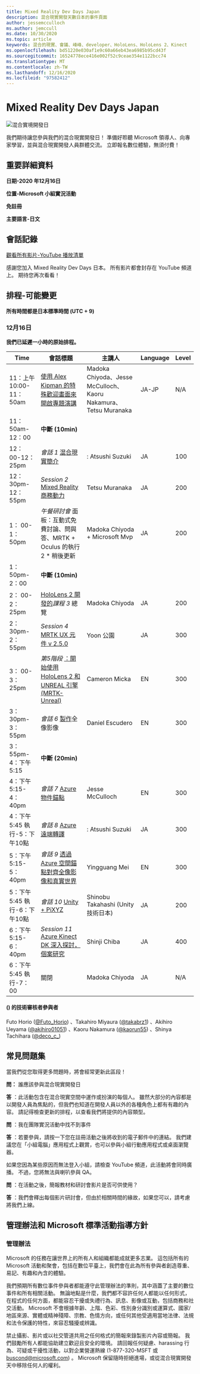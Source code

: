 ```yaml
---
title: Mixed Reality Dev Days Japan
description: 混合現實開發天數日本的事件頁面
author: jessemcculloch
ms.author: jemccull
ms.date: 10/30/2020
ms.topic: article
keywords: 混合的現實、會議、峰峰、developer、HoloLens、HoloLens 2、Kinect
ms.openlocfilehash: bd51220e030af1e9c60a66eb43ea6985b95cd43f
ms.sourcegitcommit: 16524778ece416e002f52c9ceae354e1122bcc74
ms.translationtype: MT
ms.contentlocale: zh-TW
ms.lasthandoff: 12/16/2020
ms.locfileid: "97582412"
---
```

# <a name="mixed-reality-dev-days-japan"></a>Mixed Reality Dev Days Japan

![混合實境開發日](images/MRDD/MRDevDaysJapanBanner.png)

我們期待讓您參與我們的混合現實開發日！ 準備好聆聽 Microsoft 領導人、向專家學習，並與混合現實開發人員群體交流。 立即報名數位體驗，無須付費！

## <a name="important-details"></a>重要詳細資料

**日期-2020 年12月16日**

**位置-Microsoft 小組實況活動**

**免註冊**

**主要語言-日文**

## <a name="session-recordings"></a>會話記錄

[觀看所有影片-YouTube 播放清單](https://www.youtube.com/playlist?list=PLQEKit6tfVVIZaQWKTuNMONjPiIKMuJRH)

感謝您加入 Mixed Reality Dev Days 日本。 所有影片都會封存在 YouTube 頻道上。 期待您再次看看！

## <a name="schedule---subject-to-change"></a>排程-可能變更

**所有時間都是日本標準時間 (UTC + 9)** 

### <a name="december-16th"></a>12月16日

**我們已延遲一小時的原始排程。**

|**Time**|**會話標題**|**主講人**|**Language**|**Level**|
|---------|---------|---------|---------|---------|
|11：上午 10:00-11：50am|[使用 Alex Kipman 的特殊歡迎畫面來開啟專題演講](https://youtu.be/MamMO11TnzY)|Madoka Chiyoda、Jesse McCulloch、Kaoru Nakamura、Tetsu Muranaka|JA-JP|N/A|
|11： 50am-12：00|**中斷 (10min)**||||
|12： 00-12：25pm|*會話 1* [混合現實簡介](https://youtu.be/HqJy91y8Of0)|: Atsushi Suzuki|JA|100|
|12： 30pm-12：55pm|*Session 2* [Mixed Reality 商務動力](https://youtu.be/fJJ9I8UGbio)|Tetsu Muranaka|JA|200|
|1： 00-1：50pm|*午餐研討會* 面板：互動式免費討論、問與答、MRTK + Oculus 的執行 2 * 稍後更新|Madoka Chiyoda + Microsoft Mvp|JA|200|
|1： 50pm-2：00|**中斷 (10min)**||||
|2： 00-2：25pm|[HoloLens 2 開發的](https://youtu.be/_z0CwAVkbiQ)*課程 3* 總覽|Madoka Chiyoda|JA|200|
|2： 30pm-2：55pm|*Session 4* [MRTK UX 元件 v 2.5.0](https://youtu.be/If5R9diyF50)|Yoon 公園|JA|300|
|3： 00-3：25pm|*第5階段* [：開始使用 HoloLens 2 和 UNREAL 引擎 (MRTK-Unreal)](https://youtu.be/AsAuPx0iz3o)|Cameron Micka|EN|300|
|3： 30pm-3：55pm|*會話 6* [製作](https://youtu.be/jHn9yydiRTw)全像影像|Daniel Escudero|EN|300|
|3： 55pm-4：下午5:15|**中斷 (20min)**||||
|4：下午 5:15-4：40pm|*會話 7* [Azure 物件錨點](https://youtu.be/dZCb6VJlaaU)|Jesse McCulloch|EN|300|
|4：下午5:45 執行-5：下午10點|*會話 8* [Azure 遠端轉譯](https://youtu.be/MEhL12WGOW0)|: Atsushi Suzuki|JA|300|
|5：下午 5:15-5：40pm|*會話 9* [透過 Azure 空間錨點對齊全像影像和真實世界](https://youtu.be/ApBd_jSHg9Q)|Yingguang Mei|EN|300|
|5：下午5:45 執行-6：下午10點|*會話 10* [Unity + PiXYZ](https://youtu.be/ggRZRRN36VI)|Shinobu Takahashi (Unity 技術日本) |JA|200|
|6：下午 5:15-6：40pm|*Session 11* [Azure Kinect DK 深入探討，個案研究](https://youtu.be/C6gg2jBL3Tw)|Shinji Chiba|JA|400|
|6：下午5:45 執行-7：00|關閉|Madoka Chiyoda|JA|N/A|

#### <a name="contributors-technical-reviewers-for-the-subtitles"></a> () 的技術審核者參與者

Futo Horio ([@Futo_Horio](https://twitter.com/Futo_Horio)) 、Takahiro Miyaura ([@takabrz1](https://twitter.com/takabrz1)) 、Akihiro Ueyama ([@akihiro01051](https://twitter.com/akihiro01051)) 、Kaoru Nakamura ([@kaorun55](https://twitter.com/kaorun55)) 、Shinya Tachihara ([@deco_c_](https://twitter.com/deco_c_)) 

## <a name="frequently-asked-questions"></a>常見問題集
當我們從您取得更多問題時，將會經常更新此區段！

**問：** 誰應該參與混合現實開發日

**答** ：此活動包含在混合現實空間中運作或扮演的每個人。 雖然大部分的內容都是以開發人員為焦點的，但我們也知道在開發人員以外的各種角色上都有有趣的內容。 請記得檢查更新的排程，以查看我們將提供的內容類型。  

**問** ：我在團隊實況活動中找不到事件

**答** ：若要參與，請按一下您在註冊活動之後將收到的電子郵件中的連結。 我們建議您在「小組電腦」應用程式上觀賞，也可以參與小組行動應用程式或桌面瀏覽器。

如果您因為某些原因而無法登入小組，請檢查 YouTube 頻道，此活動將會同時廣播。 不過，您將無法與喇叭參與 QA。

**問** ：在活動之後，簡報教材和研討會影片是否可供使用？

**答** ：我們會釋出每個影片研討會，但由於相關時間的緣故，如果您可以，請考慮將我們上線。

<!--  
**Q** -  
**A** -  
  
**Q** -  
**A** -  
  
**Q** -  
**A** -  
-->

## <a name="code-of-conduct-and-microsoft-standard-event-guidelines"></a>管理辦法和 Microsoft 標準活動指導方針

### <a name="code-of-conduct"></a>管理辦法 

Microsoft 的任務在讓世界上的所有人和組織都能成就更多志業。 這包括所有的 Microsoft 活動和聚會，包括在數位平臺上，我們會在此為所有參與者創造尊重、易記、有趣和內含的體驗。

我們預期所有數位事件參與者都能遵守此管理辦法的準則，其中涵蓋了主要的數位事件和所有相關活動。 無論地點是什麼，我們都不容許任何人都能以任何形式，在程式的任何方面，都能容忍干擾或失禮行為、訊息、影像或互動，包括商務和社交活動。 Microsoft 不會根據年齡、上階、色彩、性別身分識別或運算式、國家/地區來源、實體或精神殘障、宗教、色情方向，或任何其他受適用當地法律、法規和法令保護的特性，來容忍騷擾或辨識。  

禁止攝影、影片或以社交管道共用之任何格式的簡報來錄製影片內容或簡報。 我們鼓勵所有人都能協助建立歡迎且安全的環境。 請回報任何疑慮、harassing 行為、可疑或干擾性活動，以對企業營運熱線 (1-877-320-MSFT 或 [buscond@microsoft.com](mailto:buscond@microsoft.com)) 。 Microsoft 保留隨時拒絕進場，或從混合現實開發天中移除任何人的權利。 
